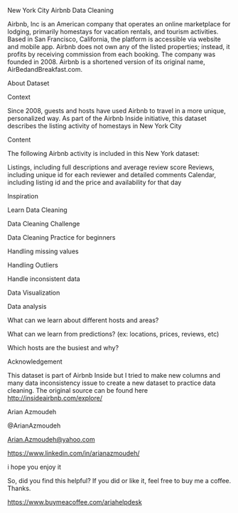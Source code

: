 New York City Airbnb Data Cleaning

Airbnb, Inc is an American company that operates an online marketplace for lodging, primarily homestays for vacation rentals, and tourism activities. Based in San Francisco, California, the platform is accessible via website and mobile app. Airbnb does not own any of the listed properties; instead, it profits by receiving commission from each booking. The company was founded in 2008. Airbnb is a shortened version of its original name, AirBedandBreakfast.com.


About Dataset

Context

Since 2008, guests and hosts have used Airbnb to travel in a more unique, personalized way. As part of the Airbnb Inside initiative, this dataset describes the listing activity of homestays in New York City



Content

The following Airbnb activity is included in this New York dataset:

Listings, including full descriptions and average review score
Reviews, including unique id for each reviewer and detailed comments
Calendar, including listing id and the price and availability for that day



Inspiration


Learn Data Cleaning

Data Cleaning Challenge

Data Cleaning Practice for beginners

Handling missing values

Handling Outliers

Handle inconsistent data

Data Visualization

Data analysis

What can we learn about different hosts and areas?

What can we learn from predictions? (ex: locations, prices, reviews, etc)

Which hosts are the busiest and why?



Acknowledgement

This dataset is part of Airbnb Inside but I tried to make new columns and many data inconsistency issue to create a new dataset to practice data cleaning.
The original source can be found here
http://insideairbnb.com/explore/



Arian Azmoudeh

@ArianAzmoudeh

Arian.Azmoudeh@yahoo.com

https://www.linkedin.com/in/arianazmoudeh/

i hope you enjoy it

So, did you find this helpful? If you did or like it, feel free to buy me a coffee. Thanks.

https://www.buymeacoffee.com/ariahelpdesk
